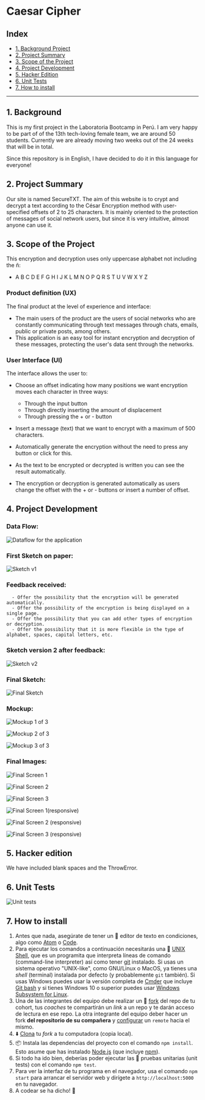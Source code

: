 # Caesar Cipher

## Index

* [1. Background Project](#1-background-project)
* [2. Project Summary](#2-project-summary)
* [3. Scope of the Project](#3-scope-of-the-project)
* [4. Project Development](#4-project-development)
* [5. Hacker Edition](#5-hacker-edition)
* [6. Unit Tests](#6-unit-tests)
* [7. How to install](#7-how-to-install)

***

## 1. Background

This is my first project in the Laboratoria Bootcamp in Perú. 
I am very happy to be part of of the 13th tech-loving female team, we are around 50 students.
Currently we are already moving two weeks out of the 24 weeks that will be in total.

Since this repository is in English, I have decided to do it in this language for everyone!


## 2. Project Summary

Our site is named SecureTXT. The aim of this website is to crypt and decrypt a text according to the César Encryption method with user-specified offsets of 2 to 25 characters.
It is mainly oriented to the protection of messages of social network users, but since it is very intuitive, almost anyone can use it.


## 3. Scope of the Project

This encryption and decryption uses only uppercase alphabet not including the ñ:

* A B C D E F G H I J K L M N O P Q R S T U V W X Y Z


### Product definition (UX)

The final product at the level of experience and interface:

* The main users of the product are the users of social networks who are constantly communicating through text messages through chats, emails, public or private posts, among others.
* This application is an easy tool for instant encryption and decryption of these messages, protecting the user's data sent through the networks.


### User Interface (UI)

The interface allows the user to:

* Choose an offset indicating how many positions we want encryption moves each character in three ways:
  * Through the input button 
  * Through directly inserting the amount of displacement
  * Through pressing the + or - button

* Insert a message (text) that we want to encrypt with a maximum of 500 characters.

* Automatically generate the encryption without the need to press any button or click for this.

* As the text to be encrypted or decrypted is written you can see the result automatically.

* The encryption or decryption is generated automatically as users change the offset with the + or - buttons or insert a number of offset. 


## 4. Project Development

### Data Flow:
![Dataflow for the application](https://user-images.githubusercontent.com/55853256/88183726-6e882c00-cbf7-11ea-9e5c-9dbdaf264ec5.jpg)


### First Sketch on paper:
![Sketch v1](https://user-images.githubusercontent.com/55853256/88182836-4d730b80-cbf6-11ea-91d1-5d18d7564ef5.jpg)


### Feedback received:
      - Offer the possibility that the encryption will be generated automatically.
      - Offer the possibility of the encryption is being displayed on a single page.
      - Offer the possibility that you can add other types of encryption or decryption.
      - Offer the possibility that it is more flexible in the type of alphabet, spaces, capital letters, etc.


### Sketch version 2 after feedback:  
![Sketch v2](https://user-images.githubusercontent.com/55853256/88182888-6085db80-cbf6-11ea-94ec-09bd7208e523.jpg)

     
### Final Sketch:
![Final Sketch](https://user-images.githubusercontent.com/55853256/88182962-77c4c900-cbf6-11ea-90ea-23bb11c6dc8c.jpg)


### Mockup:

![Mockup 1 of 3](https://user-images.githubusercontent.com/55853256/88181993-3d0e6100-cbf5-11ea-8c2d-b8878217f31f.jpg)

![Mockup 2 of 3](https://user-images.githubusercontent.com/55853256/88182086-60391080-cbf5-11ea-9f15-e8d706239646.jpg)

![Mockup 3 of 3](https://user-images.githubusercontent.com/55853256/88182199-852d8380-cbf5-11ea-88e8-4001867b6190.jpg)


### Final Images:


![Final Screen 1](https://user-images.githubusercontent.com/55853256/88878565-db01bd00-d1ed-11ea-8a72-319b28cae3d5.jpg)

![Final Screen 2](https://user-images.githubusercontent.com/55853256/88878616-f2d94100-d1ed-11ea-805b-258f349efe4e.jpg)

![Final Screen 3](https://user-images.githubusercontent.com/55853256/88878650-01bff380-d1ee-11ea-9e81-a4f5c92d79bf.jpg)


![Final Screen 1(responsive)](https://user-images.githubusercontent.com/55853256/88878705-1a300e00-d1ee-11ea-9bda-60e0bf159c3a.jpg)

![Final Screen 2 (responsive)](https://user-images.githubusercontent.com/55853256/88878728-25833980-d1ee-11ea-870a-b74be72a49a5.jpg)

![Final Screen 3 (responsive)](https://user-images.githubusercontent.com/55853256/88878802-4fd4f700-d1ee-11ea-94ca-c93d180e2491.jpg)



## 5. Hacker edition

We have included blank spaces and the ThrowError.


## 6. Unit Tests

![Unit tests](https://user-images.githubusercontent.com/55853256/88945383-8c870980-d253-11ea-9ae8-09570b8beb24.jpg)

## 7. How to install

1. Antes que nada, asegúrate de tener un :pencil: editor de texto en
  condiciones, algo como [Atom](https://atom.io/) o
  [Code](https://code.visualstudio.com/).
2. Para ejecutar los comandos a continuación necesitarás una :shell:
  [UNIX Shell](https://github.com/Laboratoria/bootcamp/tree/master/topics/shell),
  que es un programita que interpreta líneas de comando (command-line
  interpreter) así como tener [git](https://github.com/Laboratoria/bootcamp/tree/master/topics/scm/01-git)
  instalado. Si usas un sistema operativo "UNIX-like", como GNU/Linux o MacOS,
  ya tienes una _shell_ (terminal) instalada por defecto (y probablemente `git`
  también). Si usas Windows puedes usar la versión completa de [Cmder](https://cmder.net/)
  que incluye [Git bash](https://git-scm.com/download/win) y si tienes Windows 10
  o superior puedes usar [Windows Subsystem for Linux](https://docs.microsoft.com/en-us/windows/wsl/install-win10).
3. Una de las integrantes del equipo debe realizar un :fork_and_knife:
  [fork](https://help.github.com/articles/fork-a-repo/) del repo de tu cohort,
  tus _coaches_ te compartirán un _link_ a un repo y te darán acceso de lectura
  en ese repo. La otra integrante del equipo deber hacer un fork **del
  repositorio de su compañera** y
  [configurar](https://gist.github.com/BCasal/026e4c7f5c71418485c1) un `remote`
  hacia el mismo.
4. :arrow_down: [Clona](https://help.github.com/articles/cloning-a-repository/)
  tu _fork_ a tu computadora (copia local).
5. 📦 Instala las dependencias del proyecto con el comando `npm install`. Esto
  asume que has instalado [Node.js](https://nodejs.org/) (que incluye [npm](https://docs.npmjs.com/)).
6. Si todo ha ido bien, deberías poder ejecutar las :traffic_light:
  pruebas unitarias (unit tests) con el comando `npm test`.
7. Para ver la interfaz de tu programa en el navegador, usa el comando
  `npm start` para arrancar el servidor web y dirígete a
  `http://localhost:5000` en tu navegador.
8. A codear se ha dicho! :rocket:

